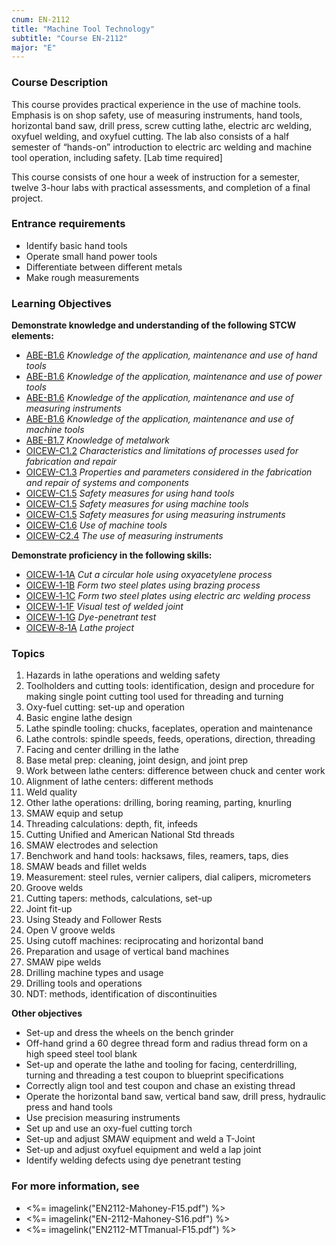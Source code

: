 ```yaml
---
cnum: EN-2112
title: "Machine Tool Technology"
subtitle: "Course EN-2112"
major: "E"
---
```

### Course Description

This course provides practical experience in the use of machine tools. Emphasis is on shop safety, use of measuring instruments, hand tools, horizontal band saw, drill press, screw cutting lathe, electric arc welding, oxyfuel welding, and oxyfuel cutting. The lab also consists of a half semester of “hands-on” introduction to electric arc welding and machine tool operation, including safety. [Lab time required]

This course consists of one hour a week of instruction for a semester, twelve 3-hour labs with practical assessments, and completion of a final project.

### Entrance requirements

* Identify basic hand tools
* Operate small hand power tools
* Differentiate between different metals
* Make rough measurements


### Learning Objectives

**Demonstrate knowledge and understanding of the following STCW elements:**

* [ABE-B1.6]({{site.baseurl}}/tables/35.html#ABE-B1.6) *Knowledge of the application, maintenance and use of hand tools*
* [ABE-B1.6]({{site.baseurl}}/tables/35.html#ABE-B1.6) *Knowledge of the application, maintenance and use of power tools*
* [ABE-B1.6]({{site.baseurl}}/tables/35.html#ABE-B1.6) *Knowledge of the application, maintenance and use of measuring instruments*
* [ABE-B1.6]({{site.baseurl}}/tables/35.html#ABE-B1.6) *Knowledge of the application, maintenance and use of machine tools*
* [ABE-B1.7]({{site.baseurl}}/tables/35.html#ABE-B1.7) *Knowledge of metalwork*
* [OICEW-C1.2]({{site.baseurl}}/tables/31.html#OICEW-C1.2) *Characteristics and limitations of processes used for fabrication and repair*
* [OICEW-C1.3]({{site.baseurl}}/tables/31.html#OICEW-C1.3) *Properties and parameters considered in the fabrication and repair of systems and components*
* [OICEW-C1.5]({{site.baseurl}}/tables/31.html#OICEW-C1.5) *Safety measures for using hand tools*
* [OICEW-C1.5]({{site.baseurl}}/tables/31.html#OICEW-C1.5) *Safety measures for using machine tools*
* [OICEW-C1.5]({{site.baseurl}}/tables/31.html#OICEW-C1.5) *Safety measures for using measuring instruments*
* [OICEW-C1.6]({{site.baseurl}}/tables/31.html#OICEW-C1.6) *Use of machine tools*
* [OICEW-C2.4]({{site.baseurl}}/tables/31.html#OICEW-C2.4) *The use of measuring instruments*

**Demonstrate proficiency in the following skills:**

* [OICEW‑1‑1A]( {{site.baseurl}}/assessments/Engine/OICEW-1-1A) *Cut a circular hole using oxyacetylene process*
* [OICEW‑1‑1B]( {{site.baseurl}}/assessments/Engine/OICEW-1-1B) *Form two steel plates using brazing process*
* [OICEW‑1‑1C]( {{site.baseurl}}/assessments/Engine/OICEW-1-1C) *Form two steel plates using electric arc welding process*
* [OICEW‑1‑1F]( {{site.baseurl}}/assessments/Engine/OICEW-1-1F) *Visual test of welded joint*
* [OICEW‑1‑1G]( {{site.baseurl}}/assessments/Engine/OICEW-1-1G) *Dye-penetrant test*
* [OICEW‑8‑1A]( {{site.baseurl}}/assessments/Engine/OICEW-8-1A) *Lathe project*

### Topics

1. Hazards in lathe operations and welding safety
2. Toolholders and cutting tools: identification, design and procedure for making single point cutting tool used for threading and turning
3. Oxy-fuel cutting: set-up and operation
4. Basic engine lathe design
5. Lathe spindle tooling: chucks, faceplates, operation and maintenance
6. Lathe controls: spindle speeds, feeds, operations, direction, threading
7. Facing and center drilling in the lathe
8. Base metal prep: cleaning, joint design, and joint prep
9. Work between lathe centers: difference between chuck and center work
10. Alignment of lathe centers: different methods
11. Weld quality
12. Other lathe operations: drilling, boring reaming, parting, knurling
13. SMAW equip and setup
14. Threading calculations: depth, fit, infeeds
15. Cutting Unified and American National Std threads
16. SMAW electrodes and selection
17. Benchwork and hand tools: hacksaws, files, reamers, taps, dies
18. SMAW beads and fillet welds
19. Measurement: steel rules, vernier calipers, dial calipers, micrometers
20. Groove welds
21. Cutting tapers: methods, calculations, set-up
22. Joint fit-up
23. Using Steady and Follower Rests
24. Open V groove welds
25. Using cutoff machines: reciprocating and horizontal band
26. Preparation and usage of vertical band machines
27. SMAW pipe welds
28. Drilling machine types and usage
29. Drilling tools and operations
30. NDT: methods, identification of discontinuities



**Other objectives**

* Set-up and dress the wheels on the bench grinder
* Off-hand grind a 60 degree thread form and radius thread form on a high speed steel tool blank
* Set-up and operate the lathe and tooling for facing, centerdrilling, turning and threading a test coupon to blueprint specifications
* Correctly align tool and test coupon and chase an existing thread
* Operate the horizontal band saw, vertical band saw, drill press, hydraulic press and hand tools
* Use precision measuring instruments
* Set up and use an oxy-fuel cutting torch
* Set-up and adjust SMAW equipment and weld a T-Joint
* Set-up and adjust oxyfuel equipment and weld a lap joint
* Identify welding defects using dye penetrant testing


### For more information, see 

* <%= imagelink("EN2112-Mahoney-F15.pdf") %> 
* <%= imagelink("EN-2112-Mahoney-S16.pdf") %> 
* <%= imagelink("EN2112-MTTmanual-F15.pdf") %> 



